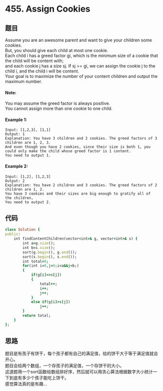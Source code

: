 # 455. Assign Cookies
## 题目
Assume you are an awesome parent and want to give your children some cookies.   
But, you should give each child at most one cookie.   
Each child i has a greed factor gi, which is the minimum size of a cookie that the child will be content with;   
and each cookie j has a size sj. If sj >= gi, we can assign the cookie j to the child i, and the child i will be content.   
Your goal is to maximize the number of your content children and output the maximum number.  
#### Note:  
You may assume the greed factor is always positive.   
You cannot assign more than one cookie to one child.  
#### Example 1:
``` 
Input: [1,2,3], [1,1]  
Output: 1  
Explanation: You have 3 children and 2 cookies. The greed factors of 3 children are 1, 2, 3.   
And even though you have 2 cookies, since their size is both 1, you could only make the child whose greed factor is 1 content.  
You need to output 1.
```  
#### Example 2:
```
Input: [1,2], [1,2,3]
Output: 2
Explanation: You have 2 children and 3 cookies. The greed factors of 2 children are 1, 2. 
You have 3 cookies and their sizes are big enough to gratify all of the children, 
You need to output 2.
```
## 代码
```ruby
class Solution {
public:
    int findContentChildren(vector<int>& g, vector<int>& s) {
        int a=g.size();
        int b=s.size();
        sort(g.begin(), g.end());
        sort(s.begin(), s.end());
        int total=0;
        for(int i=0,j=0;i<a&&j<b;)
        {
            if(g[i]<=s[j])
            {
                total++;
                i++;
                j++;
            }
            else if(g[i]>s[j])
                j++;
        }
        return total;
    }
};
```
## 思路
题目是有孩子有饼干，每个孩子都有自己的满足值，给的饼干大于等于满足值就会开心。  
题目会给两个数组，一个存孩子的满足值，一个存饼干的大小。  
这道题用一个sort函数给数组排好序，然后就可以用贪心算法根据数字大小统计一下到底有多少个孩子能吃上饼干。  
感觉算法真的是有趣…  
